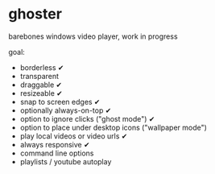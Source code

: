 # ghoster
barebones windows video player, work in progress

goal:
- borderless ✔
- transparent 
- draggable ✔
- resizeable ✔
- snap to screen edges ✔
- optionally always-on-top ✔
- option to ignore clicks ("ghost mode") ✔
- option to place under desktop icons ("wallpaper mode")
- play local videos or video urls ✔
- always responsive ✔
- command line options
- playlists / youtube autoplay

